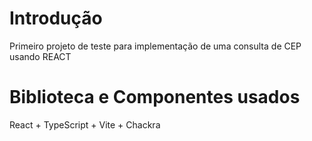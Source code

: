 # Introdução

Primeiro projeto de teste para implementação de uma consulta de CEP usando REACT

# Biblioteca e Componentes usados

React + TypeScript + Vite + Chackra

